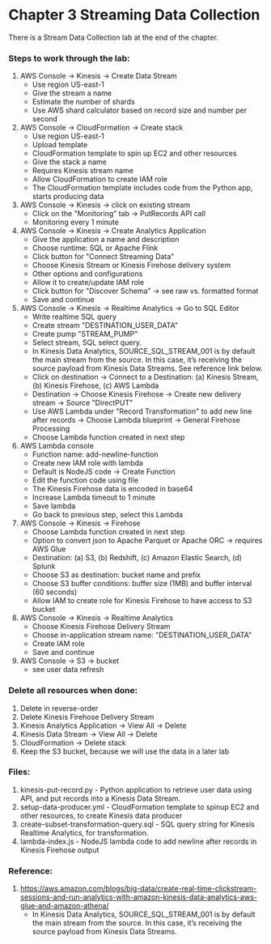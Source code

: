 # Chapter 3 Streaming Data Collection

There is a Stream Data Collection lab at the end of the chapter.  

### Steps to work through the lab: 
1. AWS Console -> Kinesis -> Create Data Stream
    * Use region US-east-1
    * Give the stream a name
    * Estimate the number of shards 
    * Use AWS shard calculator based on record size and number per second
1. AWS Console -> CloudFormation -> Create stack
    * Use region US-east-1
    * Upload template
    * CloudFormation template to spin up EC2 and other resources
    * Give the stack a name
    * Requires Kinesis stream name
    * Allow CloudFormation to create IAM role
    * The CloudFormation template includes code from the Python app, starts producing data
1. AWS Console -> Kinesis -> click on existing stream
    * Click on the "Monitoring" tab -> PutRecords API call
    * Monitoring every 1 minute
1. AWS Console -> Kinesis -> Create Analytics Application
    * Give the application a name and description
    * Choose runtime: SQL or Apache Flink
    * Click button for "Connect Streaming Data"
    * Choose Kinesis Stream or Kinesis Firehose delivery system
    * Other options and configurations
    * Allow it to create/update IAM role
    * Click button for "Discover Schema" -> see raw vs. formatted format
    * Save and continue
1. AWS Console -> Kinesis -> Realtime Analytics -> Go to SQL Editor
    * Write realtime SQL query
    * Create stream "DESTINATION_USER_DATA"
    * Create pump "STREAM_PUMP"
    * Select stream, SQL select query.  
    * In Kinesis Data Analytics, SOURCE_SQL_STREAM_001 is by default the main stream from the source. In this case, it’s receiving the source payload from Kinesis Data Streams.  See reference link below.
    * Click on destination -> Connect to a Destination: (a) Kinesis Stream, (b) Kinesis Firehose, (c) AWS Lambda
    * Destination -> Choose Kinesis Firehose -> Create new delivery stream -> Source "DirectPUT"
    * Use AWS Lambda under "Record Transformation" to add new line after records -> Choose Lambda blueprint -> General Firehose Processing
    * Choose Lambda function created in next step
1. AWS Lambda console
    * Function name: add-newline-function
    * Create new IAM role with lambda 
    * Default is NodeJS code -> Create Function
    * Edit the function code using file
    * The Kinesis Firehose data is encoded in base64
    * Increase Lambda timeout to 1 minute
    * Save lambda
    * Go back to previous step, select this Lambda
1. AWS Console -> Kinesis -> Firehose
    * Choose Lambda function created in next step
    * Option to convert json to Apache Parquet or Apache ORC -> requires AWS Glue
    * Destination: (a) S3, (b) Redshift, (c) Amazon Elastic Search, (d) Splunk
    * Choose S3 as destination: bucket name and prefix
    * Choose S3 buffer conditions: buffer size (1MB) and buffer interval (60 seconds)
    * Allow IAM to create role for Kinesis Firehose to have access to S3 bucket
1. AWS Console -> Kinesis -> Realtime Analytics
    * Choose Kinesis Firehose Delivery Stream
    * Choose in-application stream name: "DESTINATION_USER_DATA"
    * Create IAM role
    * Save and continue
1. AWS Console -> S3 -> bucket
    * see user data refresh

### Delete all resources when done:
1. Delete in reverse-order
1. Delete Kinesis Firehose Delivery Stream
1. Kinesis Analytics Application -> View All -> Delete
1. Kinesis Data Stream -> View All -> Delete
1. CloudFormation -> Delete stack
1. Keep the S3 bucket, because we will use the data in a later lab

### Files:
1. kinesis-put-record.py - Python application to retrieve user data using API, and put records into a Kinesis Data Stream.
1. setup-data-producer.yml - CloudFormation template to spinup EC2 and other resources, to create Kinesis data producer
1. create-subset-transformation-query.sql - SQL query string for Kinesis Realtime Analytics, for transformation.
1. lambda-index.js - NodeJS lambda code to add newline after records in Kinesis Firehose output


### Reference:
1. https://aws.amazon.com/blogs/big-data/create-real-time-clickstream-sessions-and-run-analytics-with-amazon-kinesis-data-analytics-aws-glue-and-amazon-athena/
    * In Kinesis Data Analytics, SOURCE_SQL_STREAM_001 is by default the main stream from the source. In this case, it’s receiving the source payload from Kinesis Data Streams.
